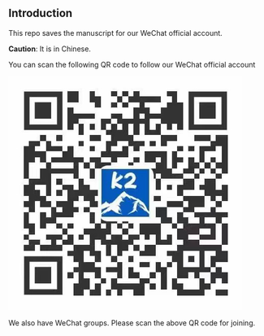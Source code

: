## Introduction

This repo saves the manuscript for our WeChat official account.

**Caution**: It is in Chinese.

You can scan the following QR code to follow our WeChat official account

![](./wechat-official-account-qr-code.png)

We also have WeChat groups. Please scan the above QR code for joining.
